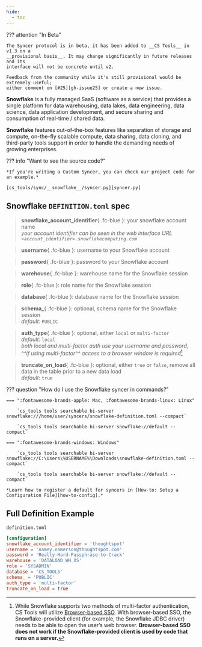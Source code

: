 ```yaml
---
hide:
  - toc
---
```


??? attention "In Beta"

    The Syncer protocol is in beta, it has been added to __CS Tools__ in v1.3 on a
    __provisional basis__. It may change significantly in future releases and its
    interface will not be concrete until v2.

    Feedback from the community while it's still provisional would be extremely useful;
    either comment on [#25][gh-issue25] or create a new issue.

__Snowflake__ is a fully managed SaaS (software as a service) that provides a single platform for data warehousing, data lakes, data engineering, data science, data application development, and secure sharing and consumption of real-time / shared data.

__Snowflake__ features out-of-the-box features like separation of storage and compute, on-the-fly scalable compute, data sharing, data cloning, and third-party tools support in order to handle the demanding needs of growing enterprises.


??? info "Want to see the source code?"
    
    *If you're writing a Custom Syncer, you can check our project code for an example.*

    [cs_tools/sync/__snowflake__/syncer.py][syncer.py]


## Snowflake `DEFINITION.toml` spec

> __snowflake_account_identifier__{ .fc-blue }: your snowflake account name
<br/>*your account identifier can be seen in the web interface URL `<account_identifier>.snowflakecomputing.com`*

> __username__{ .fc-blue }: username to your Snowflake account

> __password__{ .fc-blue }: password to your Snowflake account

> __warehouse__{ .fc-blue }: warehouse name for the Snowflake session

> __role__{ .fc-blue }: role name for the Snowflake session

> __database__{ .fc-blue }: database name for the Snowflake session

> __schema\___{ .fc-blue }: <span class=fc-coral>optional</span>, schema name for the Snowflake session
<br/>*<span class=fc-mint>default</span>:* `PUBLIC`

> __auth_type__{ .fc-blue }: <span class=fc-coral>optional</span>, either `local` or `multi-factor`
<br/>*<span class=fc-mint>default</span>:* `local`
<br/>*both local and multi-factor auth use your username and password, <span class=fc-coral>^^if using multi-factor^^ access to a browser window is required*</span>[^1]

> __truncate_on_load__{ .fc-blue }: <span class=fc-coral>optional</span>, either `true` or `false`, remove all data in the table prior to a new data load
<br/>*<span class=fc-mint>default</span>:* `true`


??? question "How do I use the Snowflake syncer in commands?"

    === ":fontawesome-brands-apple: Mac, :fontawesome-brands-linux: Linux"

        `cs_tools tools searchable bi-server snowflake:///home/user/syncers/snowflake-definition.toml --compact`

        `cs_tools tools searchable bi-server snowflake://default --compact`

    === ":fontawesome-brands-windows: Windows"

        `cs_tools tools searchable bi-server snowflake://C:\Users\%USERNAME%\Downloads\snowflake-definition.toml --compact`

        `cs_tools tools searchable bi-server snowflake://default --compact`

    *Learn how to register a default for syncers in [How-to: Setup a Configuration File][how-to-config].*


## Full Definition Example

`definition.toml`
```toml
[configuration]
snowflake_account_identifier = 'thoughtspot'
username = 'namey.namerson@thoughtspot.com'
password = 'Really-Hard-Passphrase-to-Crack'
warehouse = 'DATALOAD_WH_XS'
role = 'SYSADMIN'
database = 'CS_TOOLS'
schema_ = 'PUBLIC'
auth_type = 'multi-factor'
truncate_on_load = true
```

[^1]: 
    While Snowflake supports two methods of multi-factor authentication, CS Tools will utilize [Browser-based SSO][browser-sso]. With browser-based SSO, the Snowflake-provided client (for example, the Snowflake JDBC driver) needs to be able to open the user’s web browser. <span class=fc-coral>__Browser-based SSO does not work if the Snowflake-provided client is used by code that runs on a server.__</span>
    

[gh-issue25]: https://github.com/thoughtspot/cs_tools/issues/25
[syncer.py]: https://github.com/thoughtspot/cs_tools/blob/master/cs_tools/sync/snowflake/syncer.py
[browser-sso]: https://docs.snowflake.com/en/user-guide/admin-security-fed-auth-use.html#browser-based-sso
[how-to-config]: ../how-to/configuration-file.md
